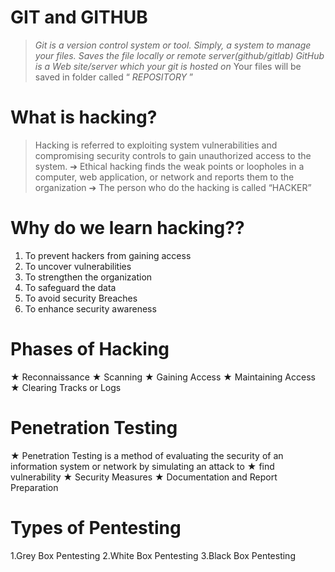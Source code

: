 # GIT and GITHUB
>*Git is a version control system or tool. Simply, a system to manage your files.*
> *Saves the file locally or remote server(github/gitlab)*
> *GitHub is a Web site/server which your git is hosted on*
> Your files will be saved in folder called “ *REPOSITORY* ”
# What is hacking?
> Hacking is referred to exploiting system vulnerabilities and compromising security controls to gain unauthorized access to the system.
➔ Ethical hacking finds the weak points or loopholes in a computer, web application, or network and reports them to the organization
➔ The person who do the hacking is called “HACKER”
# Why do we learn hacking??
1. To prevent hackers from gaining access
2. To uncover vulnerabilities
3. To strengthen the organization
4. To safeguard the data
5. To avoid security Breaches
6. To enhance security awareness
# Phases of Hacking
★ Reconnaissance
★ Scanning
★ Gaining Access
★ Maintaining Access
★ Clearing Tracks or Logs
# Penetration Testing
★ Penetration Testing is a method of evaluating the security of an information system or network by simulating an attack to
★ find vulnerability
★ Security Measures
★ Documentation and Report Preparation
# Types of Pentesting
1.Grey Box Pentesting
2.White Box Pentesting
3.Black Box Pentesting
       
